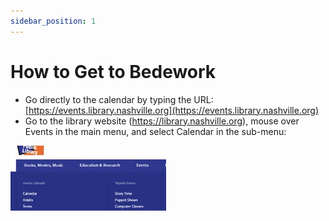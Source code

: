 ```yaml
---
sidebar_position: 1
---
```


# How to Get to Bedework
- Go directly to the calendar by typing the URL: [https://events.library.nashville.org](https://events.library.nashville.org)
- Go to the library website (https://library.nashville.org), mouse over Events in the main menu, and select Calendar in the sub-menu:

![mega-menu](../../src/img/scrn-mega-menu-calendar.jpg "mega menu")

